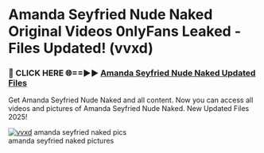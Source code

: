 # Amanda Seyfried Nude Naked Original Videos 0nlyFans Leaked - Files Updated! (vvxd)

<h3>🔴 CLICK HERE 🌐==►► <a href="https://tinyurl.com/yckcrads" rel="nofollow">Amanda Seyfried Nude Naked Updated Files</a></h3>

Get Amanda Seyfried Nude Naked and all content. Now you can access all videos and pictures of Amanda Seyfried Nude Naked. New Updated Files 2025!

[![vvxd](https://i.imgur.com/hpKpOFt.gif)](https://tinyurl.com/yckcrads)
amanda seyfried naked pics<br>
amanda seyfried naked pictures